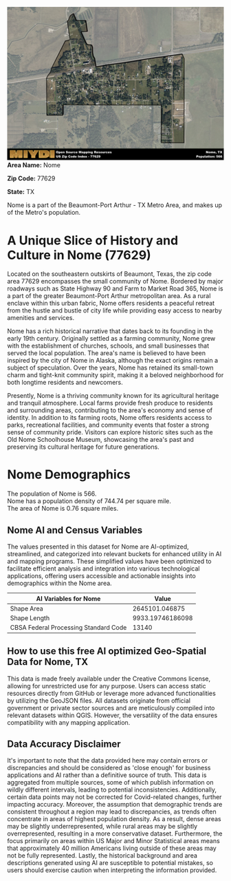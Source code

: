 ![Image Alt Text](../_images/77629.png)
**Area Name:** Nome

**Zip Code:** 77629

**State:** TX

Nome is a part of the Beaumont-Port Arthur - TX Metro Area, and makes up  of the Metro's population.  

# A Unique Slice of History and Culture in Nome (77629)  

Located on the southeastern outskirts of Beaumont, Texas, the zip code area 77629 encompasses the small community of Nome. Bordered by major roadways such as State Highway 90 and Farm to Market Road 365, Nome is a part of the greater Beaumont-Port Arthur metropolitan area. As a rural enclave within this urban fabric, Nome offers residents a peaceful retreat from the hustle and bustle of city life while providing easy access to nearby amenities and services.

Nome has a rich historical narrative that dates back to its founding in the early 19th century. Originally settled as a farming community, Nome grew with the establishment of churches, schools, and small businesses that served the local population. The area's name is believed to have been inspired by the city of Nome in Alaska, although the exact origins remain a subject of speculation. Over the years, Nome has retained its small-town charm and tight-knit community spirit, making it a beloved neighborhood for both longtime residents and newcomers.

Presently, Nome is a thriving community known for its agricultural heritage and tranquil atmosphere. Local farms provide fresh produce to residents and surrounding areas, contributing to the area's economy and sense of identity. In addition to its farming roots, Nome offers residents access to parks, recreational facilities, and community events that foster a strong sense of community pride. Visitors can explore historic sites such as the Old Nome Schoolhouse Museum, showcasing the area's past and preserving its cultural heritage for future generations.

# Nome Demographics

The population of Nome is 566.  
Nome has a population density of 744.74 per square mile.  
The area of Nome is 0.76 square miles.  

## Nome AI and Census Variables

The values presented in this dataset for Nome are AI-optimized, streamlined, and categorized into relevant buckets for enhanced utility in AI and mapping programs. These simplified values have been optimized to facilitate efficient analysis and integration into various technological applications, offering users accessible and actionable insights into demographics within the Nome area.

| AI Variables for Nome | Value |
|-------------|-------|
| Shape Area | 2645101.046875 |
| Shape Length | 9933.19746186098 |
| CBSA Federal Processing Standard Code | 13140 |

## How to use this free AI optimized Geo-Spatial Data for Nome, TX

This data is made freely available under the Creative Commons license, allowing for unrestricted use for any purpose. Users can access static resources directly from GitHub or leverage more advanced functionalities by utilizing the GeoJSON files. All datasets originate from official government or private sector sources and are meticulously compiled into relevant datasets within QGIS. However, the versatility of the data ensures compatibility with any mapping application.

## Data Accuracy Disclaimer
It's important to note that the data provided here may contain errors or discrepancies and should be considered as 'close enough' for business applications and AI rather than a definitive source of truth. This data is aggregated from multiple sources, some of which publish information on wildly different intervals, leading to potential inconsistencies. Additionally, certain data points may not be corrected for Covid-related changes, further impacting accuracy. Moreover, the assumption that demographic trends are consistent throughout a region may lead to discrepancies, as trends often concentrate in areas of highest population density. As a result, dense areas may be slightly underrepresented, while rural areas may be slightly overrepresented, resulting in a more conservative dataset. Furthermore, the focus primarily on areas within US Major and Minor Statistical areas means that approximately 40 million Americans living outside of these areas may not be fully represented. Lastly, the historical background and area descriptions generated using AI are susceptible to potential mistakes, so users should exercise caution when interpreting the information provided.
